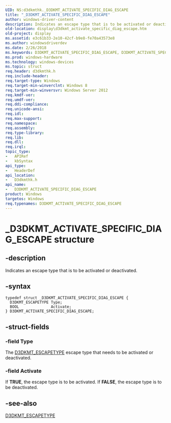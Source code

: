 ```yaml
---
UID: NS:d3dkmthk._D3DKMT_ACTIVATE_SPECIFIC_DIAG_ESCAPE
title: "_D3DKMT_ACTIVATE_SPECIFIC_DIAG_ESCAPE"
author: windows-driver-content
description: Indicates an escape type that is to be activated or deactivated.
old-location: display\d3dkmt_activate_specific_diag_escape.htm
old-project: display
ms.assetid: e3c61b33-2e10-42cf-b9e8-fe70a43573e8
ms.author: windowsdriverdev
ms.date: 2/26/2018
ms.keywords: D3DKMT_ACTIVATE_SPECIFIC_DIAG_ESCAPE, D3DKMT_ACTIVATE_SPECIFIC_DIAG_ESCAPE structure [Display Devices], _D3DKMT_ACTIVATE_SPECIFIC_DIAG_ESCAPE, d3dkmthk/D3DKMT_ACTIVATE_SPECIFIC_DIAG_ESCAPE, display.d3dkmt_activate_specific_diag_escape
ms.prod: windows-hardware
ms.technology: windows-devices
ms.topic: struct
req.header: d3dkmthk.h
req.include-header: 
req.target-type: Windows
req.target-min-winverclnt: Windows 8
req.target-min-winversvr: Windows Server 2012
req.kmdf-ver: 
req.umdf-ver: 
req.ddi-compliance: 
req.unicode-ansi: 
req.idl: 
req.max-support: 
req.namespace: 
req.assembly: 
req.type-library: 
req.lib: 
req.dll: 
req.irql: 
topic_type:
-	APIRef
-	kbSyntax
api_type:
-	HeaderDef
api_location:
-	D3dkmthk.h
api_name:
-	D3DKMT_ACTIVATE_SPECIFIC_DIAG_ESCAPE
product: Windows
targetos: Windows
req.typenames: D3DKMT_ACTIVATE_SPECIFIC_DIAG_ESCAPE
---
```


# _D3DKMT_ACTIVATE_SPECIFIC_DIAG_ESCAPE structure


## -description


Indicates an escape type that is to be activated or deactivated.


## -syntax


````
typedef struct _D3DKMT_ACTIVATE_SPECIFIC_DIAG_ESCAPE {
  D3DKMT_ESCAPETYPE Type;
  BOOL              Activate;
} D3DKMT_ACTIVATE_SPECIFIC_DIAG_ESCAPE;
````


## -struct-fields




### -field Type

The <a href="..\d3dkmthk\ns-d3dkmthk-_d3dkmt_escape.md">D3DKMT_ESCAPETYPE</a> escape type  that needs to be activated or deactivated.


### -field Activate

If <b>TRUE</b>, the escape type is to be activated. If <b>FALSE</b>, the escape type is to be deactivated.


## -see-also

<a href="..\d3dkmthk\ns-d3dkmthk-_d3dkmt_escape.md">D3DKMT_ESCAPETYPE</a>



 

 


